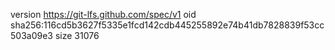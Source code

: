 version https://git-lfs.github.com/spec/v1
oid sha256:116cd5b3627f5335e1fcd142cdb445255892e74b41db7828839f53cc503a09e3
size 31076
